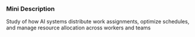 ### Mini Description

Study of how AI systems distribute work assignments, optimize schedules, and manage resource allocation across workers and teams
